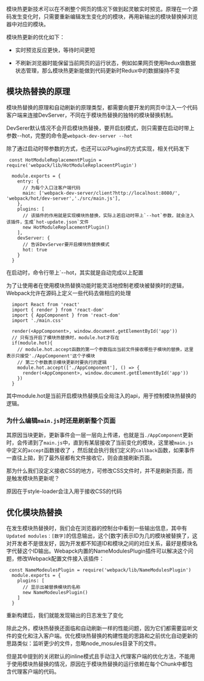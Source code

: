 模块热更新技术可以在不刷整个网页的情况下做到起灵敏实时预览。原理在一个源码发生变化时，只需要重新编辑发生变化的的模块，再用新输出的模块替换掉浏览器中对应的模块。

模块热更新的优化如下：

- 实时预览反应更快，等待时间更短

- 不刷新浏览器时能保留当前网页的运行状态，例如如果网页使用Redux做数据状态管理，那么模块热更新能做到代码更新时Redux中的数据操持不变

## 模块热替换的原理

模块热替换的原理和自动刷新的原理类型，都需要向要开发的网页中注入一个代码客户端来连接DevServer，不同在于模块热替换的独特的模块替换机制。

DevSerer默认情况不会开启模块热替换，要开启刻模式，则只需要在启动时带上参数--hot，完整的命令是`webpack-dev-server --hot`

除了通过启动时带参数的方式，也还可以以Plugins的方式实现，相关代码发下

```
 const HotModuleReplacementPlugin = require('webpack/lib/HotModuleReplaceentPlugin')

  module.exports = {
    entry: {
      // 为每个入口注客户端代码
      main: ['webpack-dev-server/client?http://localhost:8080/', 'webpack/hot/dev-server','./src/main.js'],
    },
    plugins: [
      // 该插件的作用就是实现模块热替换，实际上若启动时带上`--hot`参数，就会注入该插件，生成`hot-update.json`文件
      new HotModuleReplacementPlugin()
    ],
    devServer: {
      // 告诉DevServer要开启模块热替换模式
      hot: true
    }
  }
```

在启动时，命令行带上`--hot，其实就是自动完成以上配置

为了让使用者在使用模块热替换功能时能灵活地控制老模块被替换时的逻辑，Webpack允许在源码上定义一些代码去做相应的处理

```
  import React from 'react'
  import { render } from 'react-dom'
  import { AppComponent } from 'react-dom'
  import './main.css'

  render(<AppComponent>, window.document.getElementById('app'))
  // 只有当开启了模块热替换时，module.hot才存在
  if(module.hot){
    // module.hot.accept函数的第一个参数指出当前文件接收哪些子模块的替换，这里表示只接受'./AppComponent'这个子模块
    // 第二个参数表示模块更新时要执行的逻辑
    module.hot.accept(['./AppComponent'], () => {
      render(<AppComponent>, window.document.getElementById('app'))
    })
  }

```

其中module.hot是当前开启模块热替换后全局注入的api，用于控制模块热替换的逻辑。

### 为什么编辑`main.js`时还是刷新整个页面

其原因当块更新，更新事件会一层一层向上传递，也就是当`./AppComponent`更新时，会传递到了`main.js`中，直到有某层接收了当前变化的模块，这里被`main.js`中定义的`accept`函数接收了 ，然后就会执行我们定义的`callback`函数，如果事件一直往上拋，到了最外层都有文件接收它，则会直接刷新页面。

那为什么我们没定义接收CSS的地方，可修改CSS文件时，并不是刷新页面，而是触发模块热更新呢？

原因在于style-loader会注入用于接收CSS的代码

## 优化模块热替换

在发生模块热替换时，我们会在浏览器的控制台中看到一些输出信息，其中有`Updated modules：[数字]`的信息输出，这个[数字]表示ID为几的模块被替换了，这对开发者不是很友好，因为开发都不知道ID和模块之间的对应关系，最好是模块名字代替这个ID输出。Webapck内置的NameModulesPlugin插件可以解决这个问题，修改Webpack配置文件接入该插件：

```
 const NameModeulesPlugin = require('webpack/lib/NameModulesPlugin')
  module.exports = {
    plugins: [
      // 显示出被替换模块的名称
      new NameModeulesPlugin()
    ]
  }
```

重新构建后，我们就能发现输出的日志发生了变化

除此之外，模块热替换还面临和自动刷新一样的性能问题，因为它们都需要监听文件的变化和注入客户端。优化模块热替换的构建性能的思路和之前优化自动更新的思路类似：监听更少的文件，忽略node_mosules目录下的文件。

但是其中提到的关闭默认的inline模式且手动注入代理客户端的优化方法，不能用于使用模块热替换的情况，原因在于模块热替换的运行依赖在每个Chunk中都包含代理客户端的代码。
